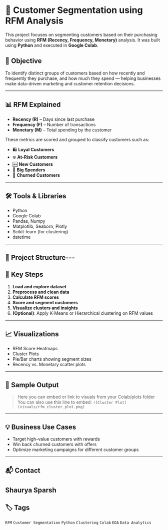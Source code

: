 # 🧠 Customer Segmentation using RFM Analysis

This project focuses on segmenting customers based on their purchasing behavior using **RFM (Recency, Frequency, Monetary)** analysis. It was built using **Python** and executed in **Google Colab**.

## 📌 Objective

To identify distinct groups of customers based on how recently and frequently they purchase, and how much they spend — helping businesses make data-driven marketing and customer retention decisions.

---

## 📊 RFM Explained

- **Recency (R)** – Days since last purchase  
- **Frequency (F)** – Number of transactions  
- **Monetary (M)** – Total spending by the customer  

These metrics are scored and grouped to classify customers such as:
- 🛍️ **Loyal Customers**
- ❄️ **At-Risk Customers**
- 🆕 **New Customers**
- 💸 **Big Spenders**
- 🚫 **Churned Customers**

---

## 🛠️ Tools & Libraries

- Python
- Google Colab
- Pandas, Numpy
- Matplotlib, Seaborn, Plotly
- Scikit-learn (for clustering)
- datetime

---

## 📁 Project Structure---

## 🚀 Key Steps

1. **Load and explore dataset**
2. **Preprocess and clean data**
3. **Calculate RFM scores**
4. **Score and segment customers**
5. **Visualize clusters and insights**
6. **(Optional)**: Apply K-Means or Hierarchical clustering on RFM values

---

## 📈 Visualizations

- RFM Score Heatmaps
- Cluster Plots
- Pie/Bar charts showing segment sizes
- Recency vs. Monetary scatter plots

---

## 📎 Sample Output

> Here you can embed or link to visuals from your Colab/plots folder  
> You can also use this line to embed:
> `![Cluster Plot](visuals/rfm_cluster_plot.png)`

---

## 💡 Business Use Cases

- Target high-value customers with rewards
- Win back churned customers with offers
- Optimize marketing campaigns for different customer groups

---

## 📬 Contact

**Shaurya Sparsh**  
---

## 🏷️ Tags

`RFM` `Customer Segmentation` `Python` `Clustering` `Colab` `EDA` `Data Analytics`
